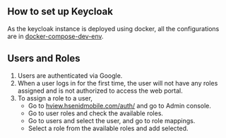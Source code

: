 ## How to set up Keycloak 

As the keycloak instance is deployed using docker, all the configurations are in [docker-compose-dev-env](../docker/docker-compose-dev-env.yml).

## Users and Roles

1. Users are authenticated via Google.
2. When a user logs in for the first time, the user will not have any roles assigned and is not authorized to access the web portal.
3. To assign a role to a user,
   * Go to [hview.hsenidmobile.com/auth/](https://hview.hsenidmobile.com/auth/) and go to Admin console.
   * Go to user roles and check the available roles.
   * Go to users and select the user, and go to role mappings.
   * Select a role from the available roles and add selected.
   